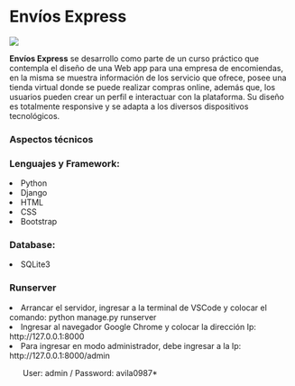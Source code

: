 <div class="container"> 
  <h1>Envíos Express</h1>
    <img src='https://github.com/user-attachments/assets/f437683b-fa25-4f15-a0fb-a9d62a7c9b14'>
</div>
<div>
  <p><b>Envíos Express</b> se desarrollo como parte de un curso práctico que contempla el diseño 
        de una Web app para una empresa de encomiendas, en la misma se muestra información de los servicio que ofrece, 
        posee una tienda virtual donde se puede realizar compras online, además que, los usuarios pueden crear un perfil
        e interactuar con la plataforma. Su diseño es totalmente responsive y se adapta a los diversos dispositivos tecnológicos.
  </p>
</div>

<div class="container my-2">
    <h3>Aspectos técnicos</h3>
</div>
<div>
   <h3>Lenguajes y Framework:</h3>
      <li>Python</li>
      <li>Django</li>
      <li>HTML</li>
      <li>CSS</li>
      <li>Bootstrap</li>
</div>

<div>
  <h3>Database:</h3>
    <li>SQLite3</li>
</div>

<div class="container my-2">
    <h3>Runserver</h3>
</div>
<div class="container my-2">
    <li>Arrancar el servidor, ingresar a la terminal de VSCode y colocar el comando: python manage.py runserver </li> 
    <li>Ingresar al navegador Google Chrome y colocar la dirección Ip: http://127.0.0.1:8000 </li>
    <li>Para ingresar en modo administrador, debe ingresar a la Ip: http://127.0.0.1:8000/admin </li>
          <ol>User: admin / Password: avila0987*</ol>
</div>
